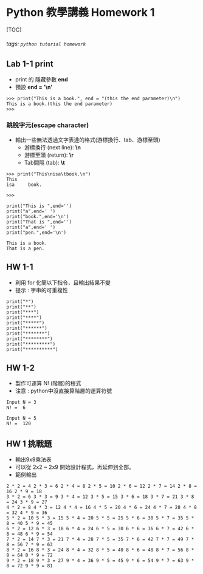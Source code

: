 # Python 教學講義 Homework 1
[TOC]
###### tags: `python tutorial homework`

## Lab 1-1 print 
- print 的 隱藏參數 **end**
- 預設 **end = '\n'**
```python=
>>> print("This is a book.", end = "(this the end parameter)\n")
This is a book.(this the end parameter)
>>>
```
### 跳脫字元(escape character)
- 輸出一些無法透過文字表達的格式(游標換行、tab、游標至頭)
    - 游標換行 (next line): **\n**
    - 游標至頭 (return): **\r**
    - Tab間隔 (tab): **\t**
```python=
>>> print("This\nisa\tbook.\n")
This
isa     book.

>>>
```
```python=
print("This is ",end='')
print("a",end=' ')
print("book.",end='\n')
print("That is ",end='')
print("a",end=' ')
print("pen.",end='\n')
```
```shell=
This is a book.
That is a pen.

```
## HW 1-1
- 利用 for 化簡以下指令，且輸出結果不變
- 提示 : 字串的可重複性
```python=
print("*")
print("**")
print("***")
print("****")
print("*****")
print("******")
print("*******")
print("********")
print("*********")
print("**********")
```

## HW 1-2
- 製作可運算 N! (階層)的程式
- 注意 : python中沒直接算階層的運算符號
```shell=
Input N = 3
N! =  6

Input N = 5
N! =  120
```

## HW 1 挑戰題
- 輸出9x9乘法表
- 可以從 2x2 ~ 2x9 開始設計程式，再延伸到全部。
- 範例輸出
```shell=
2 * 2 = 4 2 * 3 = 6 2 * 4 = 8 2 * 5 = 10 2 * 6 = 12 2 * 7 = 14 2 * 8 = 16 2 * 9 = 18
3 * 2 = 6 3 * 3 = 9 3 * 4 = 12 3 * 5 = 15 3 * 6 = 18 3 * 7 = 21 3 * 8 = 24 3 * 9 = 27
4 * 2 = 8 4 * 3 = 12 4 * 4 = 16 4 * 5 = 20 4 * 6 = 24 4 * 7 = 28 4 * 8 = 32 4 * 9 = 36
5 * 2 = 10 5 * 3 = 15 5 * 4 = 20 5 * 5 = 25 5 * 6 = 30 5 * 7 = 35 5 * 8 = 40 5 * 9 = 45
6 * 2 = 12 6 * 3 = 18 6 * 4 = 24 6 * 5 = 30 6 * 6 = 36 6 * 7 = 42 6 * 8 = 48 6 * 9 = 54
7 * 2 = 14 7 * 3 = 21 7 * 4 = 28 7 * 5 = 35 7 * 6 = 42 7 * 7 = 49 7 * 8 = 56 7 * 9 = 63
8 * 2 = 16 8 * 3 = 24 8 * 4 = 32 8 * 5 = 40 8 * 6 = 48 8 * 7 = 56 8 * 8 = 64 8 * 9 = 72
9 * 2 = 18 9 * 3 = 27 9 * 4 = 36 9 * 5 = 45 9 * 6 = 54 9 * 7 = 63 9 * 8 = 72 9 * 9 = 81
```

